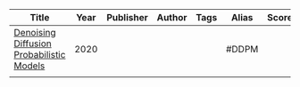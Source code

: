 
| Title                                                                                                         | Year | Publisher | Author | Tags | Alias | Score | IsRead | Notes                    | Remarks |
| ------------------------------------------------------------------------------------------------------------- |:----:|:---------:|:------:|:----:|:-----:|:-----:|:------:| :------------------------: | ------------ |
| [Denoising Diffusion Probabilistic Models]([2020][DDPM]%20Denoising%20Diffusion%20Probabilistic%20Models.pdf) | 2020 |           |        |      | #DDPM |       |   N    |  | Diffusion Model 开山之作             |
|                                                                                                               |      |           |        |      |       |       |        |                          |              |
